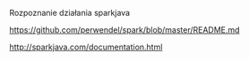 Rozpoznanie działania sparkjava

https://github.com/perwendel/spark/blob/master/README.md

http://sparkjava.com/documentation.html

